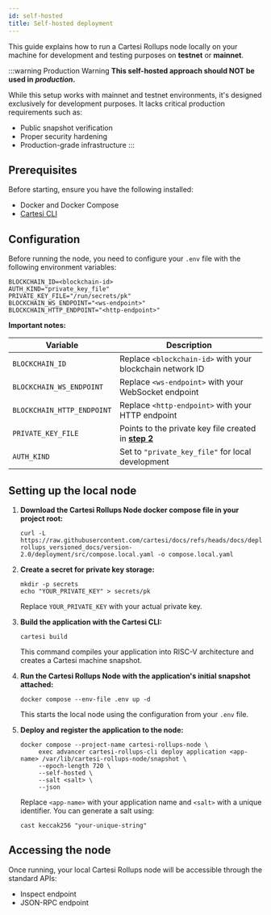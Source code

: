 ```yaml
---
id: self-hosted
title: Self-hosted deployment
---
```


This guide explains how to run a Cartesi Rollups node locally on your machine for development and testing purposes on **testnet** or **mainnet**.

:::warning Production Warning
**This self-hosted approach should NOT be used in *production*.** 

While this setup works with mainnet and testnet environments, it's designed exclusively for development purposes. It lacks critical production requirements such as:

- Public snapshot verification
- Proper security hardening
- Production-grade infrastructure
:::

## Prerequisites

Before starting, ensure you have the following installed:
- Docker and Docker Compose
- [Cartesi CLI](https://www.google.com/search?q=cartesi+cli&sourceid=chrome&ie=UTF-8)

## Configuration

Before running the node, you need to configure your `.env` file with the following environment variables:

```shell
BLOCKCHAIN_ID=<blockchain-id>
AUTH_KIND="private_key_file"
PRIVATE_KEY_FILE="/run/secrets/pk"
BLOCKCHAIN_WS_ENDPOINT="<ws-endpoint>"
BLOCKCHAIN_HTTP_ENDPOINT="<http-endpoint>"
```

**Important notes:**

| Variable | Description |
|----------|-------------|
| `BLOCKCHAIN_ID` | Replace `<blockchain-id>` with your blockchain network ID |
| `BLOCKCHAIN_WS_ENDPOINT` | Replace `<ws-endpoint>` with your WebSocket endpoint |
| `BLOCKCHAIN_HTTP_ENDPOINT` | Replace `<http-endpoint>` with your HTTP endpoint |
| `PRIVATE_KEY_FILE` | Points to the private key file created in [**step 2**](#setting-up-the-local-node) |
| `AUTH_KIND` | Set to `"private_key_file"` for local development |

## Setting up the local node

1. **Download the Cartesi Rollups Node docker compose file in your project root:**

   ```shell
   curl -L https://raw.githubusercontent.com/cartesi/docs/refs/heads/docs/deployment/cartesi-rollups_versioned_docs/version-2.0/deployment/src/compose.local.yaml -o compose.local.yaml
   ```

2. **Create a secret for private key storage:**

   ```shell
   mkdir -p secrets
   echo "YOUR_PRIVATE_KEY" > secrets/pk
   ```

   Replace `YOUR_PRIVATE_KEY` with your actual private key.

3. **Build the application with the Cartesi CLI:**

   ```shell
   cartesi build
   ```

   This command compiles your application into RISC-V architecture and creates a Cartesi machine snapshot.

4. **Run the Cartesi Rollups Node with the application's initial snapshot attached:**

   ```shell
   docker compose --env-file .env up -d
   ```

   This starts the local node using the configuration from your `.env` file.

5. **Deploy and register the application to the node:**

   ```shell
   docker compose --project-name cartesi-rollups-node \
        exec advancer cartesi-rollups-cli deploy application <app-name> /var/lib/cartesi-rollups-node/snapshot \
        --epoch-length 720 \
        --self-hosted \
        --salt <salt> \
        --json
   ```

   Replace `<app-name>` with your application name and `<salt>` with a unique identifier. You can generate a salt using:
   ```shell
   cast keccak256 "your-unique-string"
   ```

## Accessing the node

Once running, your local Cartesi Rollups node will be accessible through the standard APIs:
- Inspect endpoint
- JSON-RPC endpoint